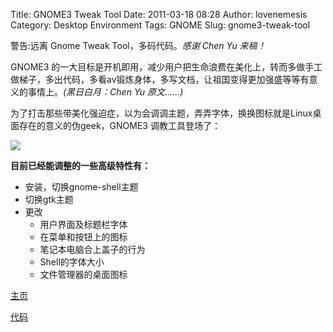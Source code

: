 Title: GNOME3 Tweak Tool
Date: 2011-03-18 08:28
Author: lovenemesis
Category: Desktop Environment
Tags: GNOME
Slug: gnome3-tweak-tool

警告:远离 Gnome Tweak Tool，多码代码。*感谢 Chen Yu 来稿！*

GNOME3
的一大目标是开机即用，减少用户把生命浪费在美化上，转而多做手工做梯子，多出代码，多看av锻炼身体，多写文档，让祖国变得更加强盛等等有意义的事情上。*(黑日白月：Chen
Yu 原文……)*

为了打击那些带美化强迫症，以为会调调主题，弄弄字体，换换图标就是Linux桌面存在的意义的伪geek，GNOME3
调教工具登场了：

[![](http://linuxtoy.org/img/2011/03/3.png)](http://linuxtoy.org/img/2011/03/gnome-tweak-tool.png)

**目前已经能调整的一些高级特性有：**

-   安装，切换gnome-shell主题
-   切换gtk主题
-   更改
    -   用户界面及标题栏字体
    -   在菜单和按钮上的图标
    -   笔记本电脑合上盖子的行为
    -   Shell的字体大小
    -   文件管理器的桌面图标

[主页](http://live.gnome.org/GnomeTweakTool)

[代码](http://git.gnome.org/browse/gnome-tweak-tool)
